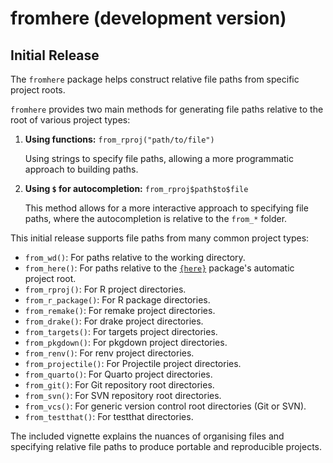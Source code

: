 # fromhere (development version)

## Initial Release

The `fromhere` package helps construct relative file paths from specific project roots.

`fromhere` provides two main methods for generating file paths relative to the root of various project types:

1. **Using functions:** `from_rproj("path/to/file")`

   Using strings to specify file paths, allowing a more programmatic approach to building paths.

2. **Using `$` for autocompletion:** `from_rproj$path$to$file`

   This method allows for a more interactive approach to specifying file paths, where the autocompletion is relative to the `from_*` folder.

This initial release supports file paths from many common project types:

- `from_wd()`: For paths relative to the working directory.
- `from_here()`: For paths relative to the [`{here}`](https://here.r-lib.org/) package's automatic project root.
- `from_rproj()`: For R project directories.
- `from_r_package()`: For R package directories.
- `from_remake()`: For remake project directories.
- `from_drake()`: For drake project directories.
- `from_targets()`: For targets project directories.
- `from_pkgdown()`: For pkgdown project directories.
- `from_renv()`: For renv project directories.
- `from_projectile()`: For Projectile project directories.
- `from_quarto()`: For Quarto project directories.
- `from_git()`: For Git repository root directories.
- `from_svn()`: For SVN repository root directories.
- `from_vcs()`: For generic version control root directories (Git or SVN).
- `from_testthat()`: For testthat directories.

The included vignette explains the nuances of organising files and specifying relative file paths to produce portable and reproducible projects.
